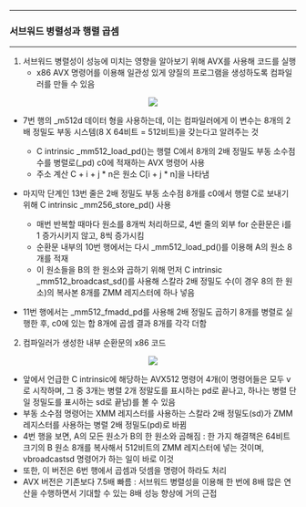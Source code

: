 -----
### 서브워드 병렬성과 행렬 곱셈
-----
1. 서브워드 병렬성이 성능에 미치는 영향을 알아보기 위해 AVX를 사용해 코드를 실행
   - x86 AVX 명령어를 이용해 일관성 있게 양질의 프로그램을 생성하도록 컴파일러를 만들 수 있음
<div align="center">
<img src="https://github.com/user-attachments/assets/9c0a8112-a172-47dd-a9ad-487177f39041">
</div>

   - 7번 행의 _m512d 데이터 형을 사용하는데, 이는 컴파일러에게 이 변수는 8개의 2배 정밀도 부동 시스템(8 X 64비트 = 512비트)을 갖는다고 알려주는 것
     + C intrinsic _mm512_load_pd()는 행렬 C에서 8개의 2배 정밀도 부동 소수점 수를 병렬로(_pd) c0에 적재하는 AVX 명령어 사용
     + 주소 계산 C + i + j * n은 원소 C[i + j * n]을 나타냄
   - 마지막 단계인 13번 줄은 2배 정밀도 부동 소수점 8개를 c0에서 행렬 C로 보내기 위해 C intrinsic _mm256_store_pd() 사용
     + 매번 반복할 때마다 원소를 8개씩 처리하므로, 4번 줄의 외부 for 순환문은 i를 1 증가시키지 않고, 8씩 증가시킴
     + 순환문 내부의 10번 행에서는 다시 _mm512_load_pd()를 이용해 A의 원소 8개를 적재
     + 이 원소들을 B의 한 원소와 곱하기 위해 먼저 C intrinsic _mm512_broadcast_sd()를 사용해 스칼라 2배 정밀도 수(이 경우 8의 한 원소)의 복사본 8개를 ZMM 레지스터에 하나 넣음

   - 11번 행에서는 _mm512_fmadd_pd를 사용해 2배 정밀도 곱하기 8개를 병렬로 실행한 후, c0에 있는 합 8개에 곱셈 결과 8개를 각각 더함

2. 컴파일러가 생성한 내부 순환문의 x86 코드
<div align="center">
<img src="https://github.com/user-attachments/assets/807b7486-48c8-4a74-b640-df4c33369967">
</div>

   - 앞에서 언급한 C intrinsic에 해당하는 AVX512 명령어 4개(이 명령어들은 모두 v로 시작하며, 그 중 3개는 병렬 2개 정말도를 표시하는 pd로 끝나고, 하나는 병렬 단일 정밀도를 표시하는 sd로 끝남)를 볼 수 있음
   - 부동 소수점 명령어는 XMM 레지스터를 사용하는 스칼라 2배 정밀도(sd)가 ZMM 레지스터를 사용하는 병렬 2배 정밀도(pd)로 바뀜
   - 4번 행을 보면, A의 모든 원소가 B의 한 원소와 곱해짐 : 한 가지 해결책은 64비트 크기의 B 원소 8개를 복사해서 512비트의 ZMM 레지스터에 넣는 것이며, vbroadcastsd 명령어가 하는 일이 바로 이것
   - 또한, 이 버전은 6번 행에서 곱셈과 덧셈을 명령어 하라도 처리
   - AVX 버전은 기존보다 7.5배 빠름 : 서브워드 병렬성을 이용해 한 번에 8배 많은 연산을 수행하면서 기대할 수 있는 8배 성능 향상에 거의 근접
